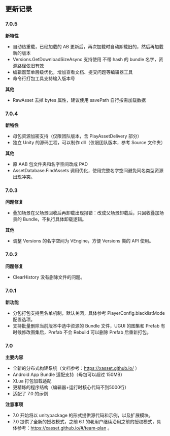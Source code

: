 <!-- docs/changes -->
## 更新记录

### 7.0.5

**新特性**

- 自动热重载，已经加载的 AB 更新后，再次加载时自动卸载旧的，然后再加载新的版本
- Versions.GetDownloadSizeAsync 支持使用 不带 hash 的 bundle 名字，资源路径依旧有效
- 编辑器菜单层级优化，增加查看文档、提交问题等编辑器工具
- 命令行打包工具支持输入版本号

**其他**

- RawAsset 去掉 bytes 属性，建议使用 savePath 自行按需加载数据

### 7.0.4
**新特性**

- 母包资源加密支持（仅限团队版本，含 PlayAssetDelivery 部分）
- 独立 Unity 的源码工程，可以制作 dll（仅限团队版本，参考 Source 文件夹）

**其他**

- 原 AAB 包文件夹和名字空间改成 PAD
- AssetDatabase.FindAssets 调用优化，使用完整名字空间避免同名类型资源出现冲突。

### 7.0.3

**问题修复**

- 叠加场景在父场景回收后再卸载出现报错：改成父场景卸载后，只回收叠加场景的 Bundle，不执行具体卸载逻辑。

**其他**

- 调整 Versions 的名字空间为 VEngine，方便 Versions 类的 API 使用。 

### 7.0.2

**问题修复**

- ClearHistory 没有删除文件的问题。

### 7.0.1

**新功能**

- 分包打包支持黑名单机制，默认关闭，具体参考 PlayerConfig.blacklistMode 配置选项。
- 支持批量删除当前版本中选中资源的 Bundle 文件，UGUI 的图集和 Prefab 有时候修改图集后，Prefab 不会 Rebuild 可以删除 Prefab 后重新打包。

### 7.0

**主要内容**

- 全新的分布式构建系统（文档参考：https://xasset.github.io/ ）
- Android App Bundle 适配支持（母包可以超过 150MB）
- XLua 打包加载适配
- 更精炼的程序结构（编辑器+运行时核心代码不到5000行）
- 适配了 7.0 的示例

**注意事项**

- 7.0 开始将以 unitypackage 的形式提供源代码和示例，以及扩展模块。
- 7.0 提供了全新的授权模式，之前 6.1 的老用户继续沿用之前的授权模式，具体参考：https://xasset.github.io/#/team-plan 。
